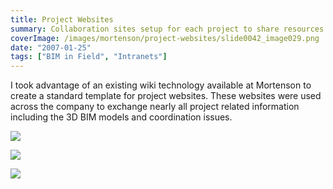 ```yaml
---
title: Project Websites
summary: Collaboration sites setup for each project to share resources and lessons learned.
coverImage: /images/mortenson/project-websites/slide0042_image029.png
date: "2007-01-25"
tags: ["BIM in Field", "Intranets"]
---
```


I took advantage of an existing wiki technology available at Mortenson to create a standard template for project websites. These websites were used across the company to exchange nearly all project related information including the 3D BIM models and coordination issues.

![](/images/mortenson/project-websites/slide0042_image031.png)

![](/images/mortenson/project-websites/slide0042_image033.png)

![](/images/mortenson/project-websites/slide0054_image035.png)
